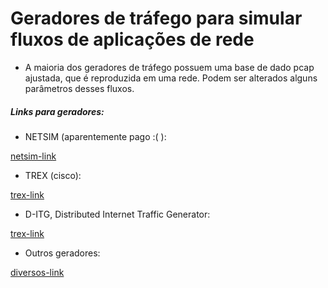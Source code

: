 # Geradores de tráfego para simular fluxos de aplicações de rede

* A maioria dos geradores de tráfego possuem uma base de dado pcap ajustada, que é reproduzida em uma rede. Podem ser alterados alguns parâmetros desses fluxos.

##### Links para geradores:

* NETSIM (aparentemente pago :( ):

[netsim-link](https://tetcos.com/help/v13.2/User-Manual/06.%20Applications-%28Network-Traffic-Generator%29.html)

* TREX (cisco):

[trex-link](https://trex-tgn.cisco.com/)

* D-ITG, Distributed Internet Traffic Generator:

[trex-link](https://traffic.comics.unina.it/software/ITG/download.php)

* Outros geradores:

[diversos-link](http://www.cs.columbia.edu/~hgs/internet/traffic-generator.html)